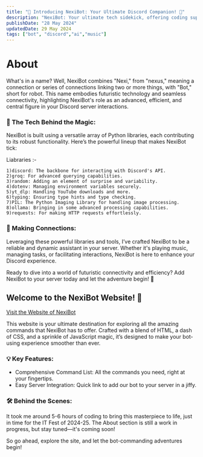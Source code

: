 ```yaml
---
title: "🎉 Introducing NexiBot: Your Ultimate Discord Companion! 🤖"
description: "NexiBot: Your ultimate tech sidekick, offering coding support, and entertainment in one sleek package."
publishDate: "28 May 2024"
updatedDate: 29 May 2024
tags: ["bot", "discord","ai","music"]
---
```


# About

What's in a name? Well, NexiBot combines "Nexi," from "nexus," meaning a connection or series of connections linking two or more things, with "Bot," short for robot. This name embodies futuristic technology and seamless connectivity, highlighting NexiBot's role as an advanced, efficient, and central figure in your Discord server interactions.

### 🌟 The Tech Behind the Magic:
NexiBot is built using a versatile array of Python libraries, each contributing to its robust functionality. Here’s the powerful lineup that makes NexiBot tick:
 

Liabraries :-

    1)discord: The backbone for interacting with Discord's API.
    2)groq: For advanced querying capabilities.
    3)random: Adding an element of surprise and variability.
    4)dotenv: Managing environment variables securely.
    5)yt_dlp: Handling YouTube downloads and more.
    6)typing: Ensuring type hints and type checking.
    7)PIL: The Python Imaging Library for handling image processing.
    8)ollama: Bringing in some advanced processing capabilities.
    9)requests: For making HTTP requests effortlessly.

### 🔧 Making Connections:
Leveraging these powerful libraries and tools, I’ve crafted NexiBot to be a reliable and dynamic assistant in your server. Whether it's playing music, managing tasks, or facilitating interactions, NexiBot is here to enhance your Discord experience.

Ready to dive into a world of futuristic connectivity and efficiency? Add NexiBot to your server today and let the adventure begin! 🚀

## Welcome to the NexiBot Website! 🌟
[Visit the Website of NexiBot](https://nexibot.netlify.app/)

This website is your ultimate destination for exploring all the amazing commands that NexiBot has to offer. Crafted with a blend of HTML, a dash of CSS, and a sprinkle of JavaScript magic, it’s designed to make your bot-using experience smoother than ever.


### 💡 Key Features:

- Comprehensive Command List: All the commands you need, right at your fingertips.
- Easy Server Integration: Quick link to add our bot to your server in a jiffy.

### 🛠️ Behind the Scenes:
It took me around 5-6 hours of coding to bring this masterpiece to life, just in time for the IT Fest of 2024-25. The About section is still a work in progress, but stay tuned—it's coming soon!

So go ahead, explore the site, and let the bot-commanding adventures begin!    



